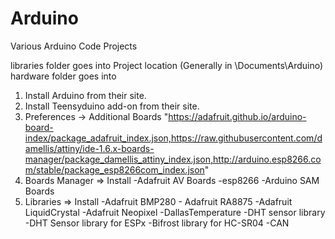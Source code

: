 # Arduino
Various Arduino Code Projects

libraries folder goes into Project location (Generally in \Documents\Arduino\)
hardware folder goes into 


1. Install Arduino from their site.
2. Install Teensyduino add-on from their site.
3. Preferences -> Additional Boards "https://adafruit.github.io/arduino-board-index/package_adafruit_index.json,https://raw.githubusercontent.com/damellis/attiny/ide-1.6.x-boards-manager/package_damellis_attiny_index.json,http://arduino.esp8266.com/stable/package_esp8266com_index.json"
4. Boards Manager => Install -Adafruit AV Boards -esp8266 -Arduino SAM Boards
5. Libraries => Install -Adafruit BMP280 - Adafruit RA8875 -Adafruit LiquidCrystal -Adafruit Neopixel -DallasTemperature -DHT sensor library -DHT Sensor library for ESPx -Bifrost library for HC-SR04 -CAN
